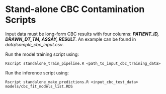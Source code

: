 # Stand-alone CBC Contamination Scripts
Input data must be long-form CBC results with four columns: ***PATIENT_ID, DRAWN_DT_TM, ASSAY, RESULT***. An example can be found in *data/sample_cbc_input.csv*.  

Run the model training script using: 
```
Rscript standalone_train_pipeline.R <path_to_input_cbc_training_data>
```

Run the inference script using: 
```
Rscript standalone_make_predictions.R <input_cbc_test_data> models/cbc_fit_models_list.RDS
```

